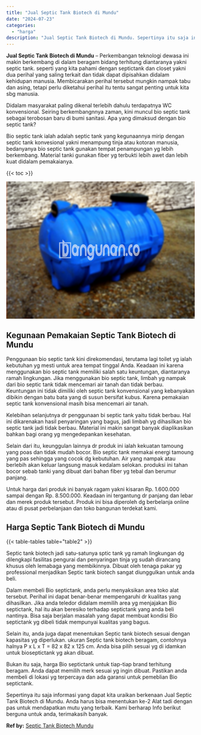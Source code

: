 ```yaml
---
title: "Jual Septic Tank Biotech di Mundu"
date: "2024-07-23"
categories: 
  - "harga"
description: "Jual Septic Tank Biotech di Mundu. Sepertinya itu saja informasi yang dapat kita uraikan berkenaan Jual Septic Tank Biotech di Mundu. Anda harus bisa menentu..."
---
```


**Jual Septic Tank Biotech di Mundu** – Perkembangan teknologi dewasa ini makin berkembang di dalam beragam bidang terhitung diantaranya yakni septic tank. seperti yang kita pahami dengan septictank dan closet yakni dua perihal yang saling terkait dan tidak dapat dipisahkan didalam kehidupan manusia. Membicarakan perihal tersebut mungkin nampak tabu dan asing, tetapi perlu diketahui perihal itu tentu sangat penting untuk kita sbg manusia.

Didalam masyarakat paling dikenal terlebih dahulu terdapatnya WC konvensional. Seiring berkembangnnya zaman, kini muncul bio septic tank sebagai terobosan baru di bumi sanitasi. Apa yang dimaksud dengan bio septic tank?

Bio septic tank ialah adalah septic tank yang kegunaannya mirip dengan septic tank konvesional yakni menampung tinja atau kotoran manusia, bedanyanya bio septic tank gunakan tempat penampungan yg lebih berkembang. Material tanki gunakan fiber yg terbukti lebih awet dan lebih kuat didalam pemakaianya.

{{< toc >}}

![Jual Septic Tank Biotech di Mundu](/images/jual-bio-septictank-08.png)

## Kegunaan Pemakaian Septic Tank Biotech di Mundu

Penggunaan bio septic tank kini direkomendasi, terutama lagi toilet yg ialah kebutuhan yg mesti untuk area tempat tinggal Anda. Keadaan ini karena menggunakan bio septic tank memiliki salah satu keuntungan, diantaranya ramah lingkungan. Jika menggunakan bio septic tank, limbah yg nampak dari bio septic tank tidak mencemari air tanah dan tidak berbau. Keuntungan ini tidak dimiliki oleh septic tank konvensional yang kebanyakan dibikin dengan batu bata yang di susun bersifat kubus. Karena pemakaian septic tank konvensional masih bisa mencemari air tanah.

Kelebihan selanjutnya dr penggunaan bi septic tank yaitu tidak berbau. Hal ini dikarenakan hasil penyaringan yang bagus, jadi limbah yg dihasilkan bio septic tank jadi tidak berbau. Material ini makin sangat banyak diaplikasikan bahkan bagi orang yg mengedepankan kesehatan.

Selain dari itu, keunggulan lainnya dr produk ini ialah kekuatan tamoung yang poas dan tidak mudah bocor. Bio septic tank memakai energi tamoung yang pas sehingga yang cocok dg kebutuhan. Air yang nampak atau berlebih akan keluar langsung masuk kedalam selokan. produksi ini tahan bocor sebab tanki yang dibuat dari bahan fiber yg tebal dan berumur panjang.

Untuk harga dari produk ini banyak ragam yakni kisaran Rp. 1.600.000 sampai dengan Rp. 8.500.000. Keadaan ini tergantung dr panjang dan lebar dan merek produk tersebut. Produk ini bisa diperoleh dg berbelanja online atau di pusat perbelanjaan dan toko bangunan terdekat kami.

## Harga Septic Tank Biotech di Mundu

{{< table-tables table="table2" >}}

Septic tank biotech jadi satu-satunya sptic tank yg ramah lingkungan dg dilengkapi fasilitas pengurai dan penyaringan tinja yg sudah dirancang khusus oleh lemabaga yang membikinnya. Dibuat oleh tenaga pakar yg professional menjadikan Septic tank biotech sangat diunggulkan untuk anda beli.

Dalam membeli Bio septictank, anda perlu menyaksikan area toko alat tersebut. Perihal ini dapat benar-benar mempengaruhi dr kualitas yang dihasilkan. Jika anda teledor didalam memilih area yg menjajakan Bio septictank, hal itu akan beresiko terhadap septictank yang anda beli nantinya. Bisa saja berjalan masalah yang dapat membuat kondisi Bio septictank yg dibeli tidak mempunyai kualitas yang bagus.

Selain itu, anda juga dapat menentukan Septic tank biotech sesuai dengan kapasitas yg diperlukan. ukuran Septic tank biotech beragam, contohnya halnya P x L x T = 82 x 82 x 125 cm. Anda bisa pilih sesuai yg di idamkan untuk bioseptictank yg akan dibuat.

Bukan itu saja, harga Bio septictank untuk tiap-tiap brand terhitung beragam. Anda dapat memilih merk sesuai yg ingin dibuat. Pastikan anda membeli di lokasi yg terpercaya dan ada garansi untuk pemeblian Bio septictank.

Sepertinya itu saja informasi yang dapat kita uraikan berkenaan Jual Septic Tank Biotech di Mundu. Anda harus bisa menentukan ke-2 Alat tadi dengan pas untuk mendapatkan mutu yang terbaik. Kami berharap Info berikut berguna untuk anda, terimakasih banyak.

**Ref by:** [Septic Tank Biotech Mundu](https://id.wikipedia.org/wiki/Septic)
